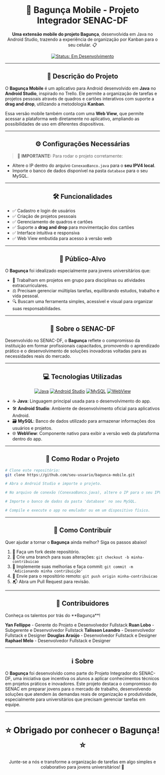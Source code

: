 <h1 align="center">📱 Bagunça Mobile - Projeto Integrador SENAC-DF</h1>

<p align="center">
  <strong>Uma extensão mobile do projeto Bagunça</strong>, desenvolvida em Java no Android Studio, trazendo a experiência de organização por Kanban para o seu celular. 📋
</p>

<p align="center">
  <a href="#"><img src="https://img.shields.io/badge/Status-Em%20Desenvolvimento-blue?style=flat-square" alt="Status: Em Desenvolvimento"></a>
</p>

---

<h2 align="center">📖 Descrição do Projeto</h2>

O <strong>Bagunça Mobile</strong> é um aplicativo para Android desenvolvido em <strong>Java</strong> no <strong>Android Studio</strong>, inspirado no Trello. Ele permite a organização de tarefas e projetos pessoais através de quadros e cartões interativos com suporte a <strong>drag and drop</strong>, utilizando a metodologia <strong>Kanban</strong>.

Essa versão mobile também conta com uma <strong>Web View</strong>, que permite acessar a plataforma web diretamente no aplicativo, ampliando as possibilidades de uso em diferentes dispositivos.

---

<h2 align="center">⚙️ Configurações Necessárias</h2>

> 📌 <strong>IMPORTANTE:</strong> Para rodar o projeto corretamente:
- Altere o IP dentro do arquivo <code>ConexaoBanco.java</code> para o <strong>seu IPV4 local</strong>.
- Importe o banco de dados disponível na pasta <code>database</code> para o seu MySQL.

---

<h2 align="center">🛠️ Funcionalidades</h2>

- ✅ Cadastro e login de usuários  
- ✅ Criação de projetos pessoais  
- ✅ Gerenciamento de quadros e cartões  
- ✅ Suporte a <strong>drag and drop</strong> para movimentação dos cartões  
- ✅ Interface intuitiva e responsiva  
- ✅ Web View embutida para acesso à versão web  

---

<h2 align="center">🎯 Público-Alvo</h2>

O **Bagunça** foi idealizado especialmente para jovens universitários que:

- 👥 Trabalham em projetos em grupo para disciplinas ou atividades extracurriculares.
- ⚖️ Precisam gerenciar múltiplas tarefas, equilibrando estudos, trabalho e vida pessoal.
- 🔍 Buscam uma ferramenta simples, acessível e visual para organizar suas responsabilidades.

---

<h2 align="center">🏫 Sobre o SENAC-DF</h2>

Desenvolvido no SENAC-DF, o **Bagunça** reflete o compromisso da instituição em formar profissionais capacitados, promovendo o aprendizado prático e o desenvolvimento de soluções inovadoras voltadas para as necessidades reais do mercado.

---

<h2 align="center">💻 Tecnologias Utilizadas</h2>

<p align="center">
  <a href="https://shields.io"><img src="https://img.shields.io/badge/Java-007396?style=flat-square&logo=java&logoColor=white" alt="Java"></a>
  <a href="https://shields.io"><img src="https://img.shields.io/badge/Android_Studio-3DDC84?style=flat-square&logo=android-studio&logoColor=white" alt="Android Studio"></a>
  <a href="https://shields.io"><img src="https://img.shields.io/badge/MySQL-4479A1?style=flat-square&logo=mysql&logoColor=white" alt="MySQL"></a>
  <a href="https://shields.io"><img src="https://img.shields.io/badge/WebView-4285F4?style=flat-square&logo=google-chrome&logoColor=white" alt="WebView"></a>
</p>

- ☕ **Java**: Linguagem principal usada para o desenvolvimento do app.
- 🛠️ **Android Studio**: Ambiente de desenvolvimento oficial para aplicativos Android.
- 🗃️ **MySQL**: Banco de dados utilizado para armazenar informações dos usuários e projetos.
- 🌐 **WebView**: Componente nativo para exibir a versão web da plataforma dentro do app.

---

<h2 align="center">🚀 Como Rodar o Projeto</h2>

```bash
# Clone este repositório:
git clone https://github.com/seu-usuario/bagunca-mobile.git

# Abra o Android Studio e importe o projeto.

# No arquivo de conexão (ConexaoBanco.java), altere o IP para o seu IPV4.

# Importe o banco de dados da pasta 'database' no seu MySQL.

# Compile e execute o app no emulador ou em um dispositivo físico.
```

---

<h2 align="center">🤝 Como Contribuir</h2>

Quer ajudar a tornar o **Bagunça** ainda melhor? Siga os passos abaixo!

1. 🍴 Faça um fork deste repositório.
2. 🌿 Crie uma branch para suas alterações: `git checkout -b minha-contribuicao`
3. 💾 Implemente suas melhorias e faça commit: `git commit -m 'Adicionando minha contribuição'`
4. 🚀 Envie para o repositório remoto: `git push origin minha-contribuicao`
5. 📬 Abra um Pull Request para revisão.

---

<h2 align="center">👥 Contribuidores</h2>
Conheça os talentos por trás do **Bagunça**!

<a url="https://github.com/YanFellippe">**Yan Fellippe** - Gerente do Projeto e Desenvolvedor Fullstack</a>
<a url="https://github.com/ruandd9">**Ruan Lobo** - Subgerente e Desenvolvedor Fullstack</a>
<a url="https://github.com/talissonleandro">**Talisson Leandro** - Desenvolvedor Fullstack e Designer</a>
<a url="https://github.com/douglasarj">**Douglas Araújo** - Desenvolvedor Fullstack e Designer</a>
<a url="https://github.com/dragonkiri">**Raphael Melo** - Desenvolvedor Fullstack e Designer</a>

---

<h2 align="center">ℹ️ Sobre</h2>

O **Bagunça** foi desenvolvido como parte do Projeto Integrador do SENAC-DF, uma iniciativa que incentiva os alunos a aplicar conhecimentos técnicos em projetos práticos e inovadores. Este projeto destaca o compromisso do SENAC em preparar jovens para o mercado de trabalho, desenvolvendo soluções que atendem às demandas reais de organização e produtividade, especialmente para universitários que precisam gerenciar tarefas em equipe.

---

<h1 align="center">⭐ Obrigado por conhecer o Bagunça! ⭐</h1>

<p align="center">
  Junte-se a nós e transforme a organização de tarefas em algo simples e colaborativo para jovens universitários! 🚀
</p>
